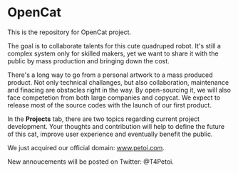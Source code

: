 # OpenCat

This is the repository for OpenCat project. 

The goal is to collaborate talents for this cute quadruped robot. It's still a complex system only for skilled makers, yet we want to share it with the public by mass production and bringing down the cost. 

There's a long way to go from a personal artwork to a mass produced product. Not only technical challanges, but also collaboration, maintenance and finacing are obstacles right in the way. By open-sourcing it, we will also face competetion from both large companies and copycat. We expect to release most of the source codes with the launch of our first product. 

In the **Projects** tab, there are two topics regarding current project development. Your thoughts and contribution will help to define the future of this cat, improve user experience and eventually benefit the public. 

We just acquired our official domain: www.petoi.com. 

New annoucements will be posted on Twitter: @T4Petoi. 



